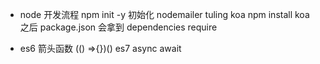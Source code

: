 - node 开发流程
  npm init -y   初始化
  nodemailer tuling koa         npm install koa
  之后 package.json 会拿到 dependencies 
  require

- es6 箭头函数 (() =>{})()
  es7 async await 